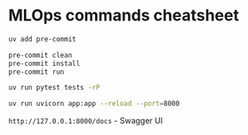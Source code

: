 # MLOps commands cheatsheet

```bash
uv add pre-commit

pre-commit clean
pre-commit install
pre-commit run

uv run pytest tests -rP

uv run uvicorn app:app --reload --port=8000
```

`http://127.0.0.1:8000/docs` - Swagger UI
